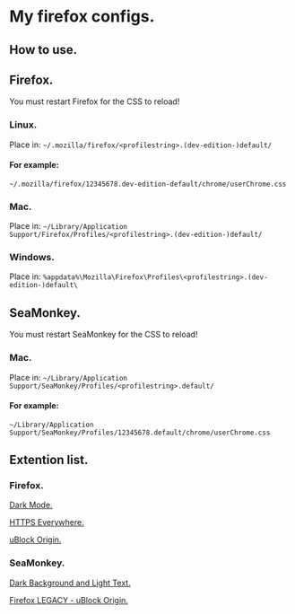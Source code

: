 # My firefox configs.

## How to use.

## Firefox.
You must restart Firefox for the CSS to reload!

### Linux.
Place in: `~/.mozilla/firefox/<profilestring>.(dev-edition-)default/`

#### For example:
`~/.mozilla/firefox/12345678.dev-edition-default/chrome/userChrome.css`

### Mac.
Place in: `~/Library/Application Support/Firefox/Profiles/<profilestring>.(dev-edition-)default/`

### Windows.
Place in: `%appdata%\Mozilla\Firefox\Profiles\<profilestring>.(dev-edition-)default\`

## SeaMonkey.
You must restart SeaMonkey for the CSS to reload!

### Mac.
Place in: `~/Library/Application Support/SeaMonkey/Profiles/<profilestring>.default/`

#### For example:
`~/Library/Application Support/SeaMonkey/Profiles/12345678.default/chrome/userChrome.css`

## Extention list.

### Firefox.
[Dark Mode.](https://addons.mozilla.org/en-US/firefox/addon/dark-mode-webextension/)

[HTTPS Everywhere.](https://addons.mozilla.org/en-US/firefox/addon/https-everywhere/)

[uBlock Origin.](https://addons.mozilla.org/en-US/firefox/addon/ublock-origin/)

### SeaMonkey.
[Dark Background and Light Text.](https://addons.mozilla.org/en-US/seamonkey/addon/dark-bg-light-text-seamonkey/)

[Firefox LEGACY - uBlock Origin.](https://github.com/gorhill/uBlock/releases)
